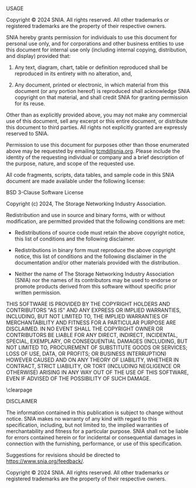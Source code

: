 USAGE

Copyright © 2024 SNIA. All rights reserved. All other trademarks or registered trademarks are the property of their respective owners.

SNIA hereby grants permission for individuals to use this document for personal use only, and for corporations and other business entities to use this document for internal use only (including internal copying, distribution, and display) provided that:

1. Any text, diagram, chart, table or definition reproduced shall be reproduced in its entirety with no alteration, and,

2. Any document, printed or electronic, in which material from this document (or any portion hereof) is reproduced shall acknowledge SNIA copyright on that material, and shall credit SNIA for granting permission for its reuse.

Other than as explicitly provided above, you may not make any commercial use of this document, sell any excerpt or this entire document, or distribute this document to third parties. All rights not explicitly granted are expressly reserved to SNIA.

Permission to use this document for purposes other than those enumerated above may be requested by emailing tcmd@snia.org. Please include the identity of the requesting individual or company and a brief description of the purpose, nature, and scope of the requested use.

All code fragments, scripts, data tables, and sample code in this SNIA document are made available under the following license:

BSD 3-Clause Software License

Copyright (c) 2024, The Storage Networking Industry Association.

Redistribution and use in source and binary forms, with or without modification, are permitted provided that the following conditions are met:

* Redistributions of source code must retain the above copyright notice, this list of conditions and the following disclaimer.

* Redistributions in binary form must reproduce the above copyright notice, this list of conditions and the following disclaimer in the documentation and/or other materials provided with the distribution.

* Neither the name of The Storage Networking Industry Association (SNIA) nor the names of its contributors may be used to endorse or promote products derived from this software without specific prior written permission.

THIS SOFTWARE IS PROVIDED BY THE COPYRIGHT HOLDERS AND CONTRIBUTORS "AS IS" AND ANY EXPRESS OR IMPLIED WARRANTIES, INCLUDING, BUT NOT LIMITED TO, THE IMPLIED WARRANTIES OF MERCHANTABILITY AND FITNESS FOR A PARTICULAR PURPOSE ARE DISCLAIMED. IN NO EVENT SHALL THE COPYRIGHT OWNER OR CONTRIBUTORS BE LIABLE FOR ANY DIRECT, INDIRECT, INCIDENTAL, SPECIAL, EXEMPLARY, OR CONSEQUENTIAL DAMAGES (INCLUDING, BUT NOT LIMITED TO, PROCUREMENT OF SUBSTITUTE GOODS OR SERVICES; LOSS OF USE, DATA, OR PROFITS; OR BUSINESS INTERRUPTION) HOWEVER CAUSED AND ON ANY THEORY OF LIABILITY, WHETHER IN CONTRACT, STRICT LIABILITY, OR TORT (INCLUDING NEGLIGENCE OR OTHERWISE) ARISING IN ANY WAY OUT OF THE USE OF THIS SOFTWARE, EVEN IF ADVISED OF THE POSSIBILITY OF SUCH DAMAGE.

\clearpage

DISCLAIMER

The information contained in this publication is subject to change without notice. SNIA makes no warranty of any kind with regard to this specification, including, but not limited to, the implied warranties of merchantability and fitness for a particular purpose. SNIA shall not be liable for errors contained herein or for incidental or consequential damages in connection with the furnishing, performance, or use of this specification.

Suggestions for revisions should be directed to https://www.snia.org/feedback/.

Copyright © 2024 SNIA. All rights reserved. All other trademarks or registered trademarks are the property of their respective owners.
